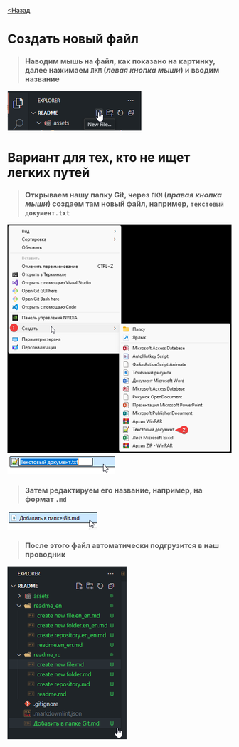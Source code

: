 [<Назад](/readme.md)

# Создать новый файл

> ### Наводим мышь на файл, как показано на картинку, далее нажимаем `ЛКМ` (_левая кнопка мыши_) и вводим название

![](/assets/3.%20Создаем%20файл%20Git/2083.png)

# Вариант для тех, кто не ищет легких путей

> ### Открываем нашу папку Git, через `ПКМ` (_правая кнопка мыши_) создаем там новый файл, например, `текстовый документ.txt`

![](/assets/3.%20Создаем%20файл%20Git/2084.png)     
![](/assets/3.%20Создаем%20файл%20Git/2085.png)

> ### Затем редактируем его название, например, на формат `.md`

![](/assets/3.%20Создаем%20файл%20Git/2086.png)

> ###  После этого файл автоматически подгрузится в наш проводник

![](/assets/3.%20Создаем%20файл%20Git/2087.png)